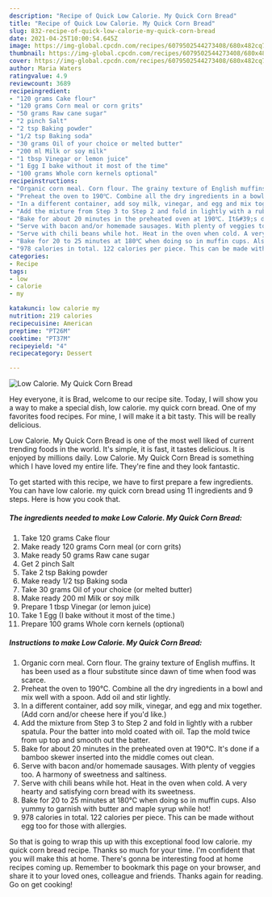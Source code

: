 ```yaml
---
description: "Recipe of Quick Low Calorie. My Quick Corn Bread"
title: "Recipe of Quick Low Calorie. My Quick Corn Bread"
slug: 832-recipe-of-quick-low-calorie-my-quick-corn-bread
date: 2021-04-25T10:00:54.645Z
image: https://img-global.cpcdn.com/recipes/6079502544273408/680x482cq70/low-calorie-my-quick-corn-bread-recipe-main-photo.jpg
thumbnail: https://img-global.cpcdn.com/recipes/6079502544273408/680x482cq70/low-calorie-my-quick-corn-bread-recipe-main-photo.jpg
cover: https://img-global.cpcdn.com/recipes/6079502544273408/680x482cq70/low-calorie-my-quick-corn-bread-recipe-main-photo.jpg
author: Maria Waters
ratingvalue: 4.9
reviewcount: 3689
recipeingredient:
- "120 grams Cake flour"
- "120 grams Corn meal or corn grits"
- "50 grams Raw cane sugar"
- "2 pinch Salt"
- "2 tsp Baking powder"
- "1/2 tsp Baking soda"
- "30 grams Oil of your choice or melted butter"
- "200 ml Milk or soy milk"
- "1 tbsp Vinegar or lemon juice"
- "1 Egg I bake without it most of the time"
- "100 grams Whole corn kernels optional"
recipeinstructions:
- "Organic corn meal. Corn flour. The grainy texture of English muffins. It has been used as a flour substitute since dawn of time when food was scarce."
- "Preheat the oven to 190℃. Combine all the dry ingredients in a bowl and mix well with a spoon. Add oil and stir lightly."
- "In a different container, add soy milk, vinegar, and egg and mix together. (Add corn and/or cheese here if you&#39;d like.)"
- "Add the mixture from Step 3 to Step 2 and fold in lightly with a rubber spatula. Pour the batter into mold coated with oil. Tap the mold twice from up top and smooth out the batter."
- "Bake for about 20 minutes in the preheated oven at 190℃. It&#39;s done if a bamboo skewer inserted into the middle comes out clean."
- "Serve with bacon and/or homemade sausages. With plenty of veggies too. A harmony of sweetness and saltiness."
- "Serve with chili beans while hot. Heat in the oven when cold. A very hearty and satisfying corn bread with its sweetness."
- "Bake for 20 to 25 minutes at 180℃ when doing so in muffin cups. Also yummy to garnish with butter and maple syrup while hot!"
- "978 calories in total. 122 calories per piece. This can be made without egg too for those with allergies."
categories:
- Recipe
tags:
- low
- calorie
- my

katakunci: low calorie my 
nutrition: 219 calories
recipecuisine: American
preptime: "PT26M"
cooktime: "PT37M"
recipeyield: "4"
recipecategory: Dessert

---
```



![Low Calorie. My Quick Corn Bread](https://img-global.cpcdn.com/recipes/6079502544273408/680x482cq70/low-calorie-my-quick-corn-bread-recipe-main-photo.jpg)

Hey everyone, it is Brad, welcome to our recipe site. Today, I will show you a way to make a special dish, low calorie. my quick corn bread. One of my favorites food recipes. For mine, I will make it a bit tasty. This will be really delicious.



Low Calorie. My Quick Corn Bread is one of the most well liked of current trending foods in the world. It's simple, it is fast, it tastes delicious. It is enjoyed by millions daily. Low Calorie. My Quick Corn Bread is something which I have loved my entire life. They're fine and they look fantastic.


To get started with this recipe, we have to first prepare a few ingredients. You can have low calorie. my quick corn bread using 11 ingredients and 9 steps. Here is how you cook that.

<!--inarticleads1-->

##### The ingredients needed to make Low Calorie. My Quick Corn Bread:

1. Take 120 grams Cake flour
1. Make ready 120 grams Corn meal (or corn grits)
1. Make ready 50 grams Raw cane sugar
1. Get 2 pinch Salt
1. Take 2 tsp Baking powder
1. Make ready 1/2 tsp Baking soda
1. Take 30 grams Oil of your choice (or melted butter)
1. Make ready 200 ml Milk or soy milk
1. Prepare 1 tbsp Vinegar (or lemon juice)
1. Take 1 Egg (I bake without it most of the time.)
1. Prepare 100 grams Whole corn kernels (optional)




<!--inarticleads2-->

##### Instructions to make Low Calorie. My Quick Corn Bread:

1. Organic corn meal. Corn flour. The grainy texture of English muffins. It has been used as a flour substitute since dawn of time when food was scarce.
1. Preheat the oven to 190℃. Combine all the dry ingredients in a bowl and mix well with a spoon. Add oil and stir lightly.
1. In a different container, add soy milk, vinegar, and egg and mix together. (Add corn and/or cheese here if you&#39;d like.)
1. Add the mixture from Step 3 to Step 2 and fold in lightly with a rubber spatula. Pour the batter into mold coated with oil. Tap the mold twice from up top and smooth out the batter.
1. Bake for about 20 minutes in the preheated oven at 190℃. It&#39;s done if a bamboo skewer inserted into the middle comes out clean.
1. Serve with bacon and/or homemade sausages. With plenty of veggies too. A harmony of sweetness and saltiness.
1. Serve with chili beans while hot. Heat in the oven when cold. A very hearty and satisfying corn bread with its sweetness.
1. Bake for 20 to 25 minutes at 180℃ when doing so in muffin cups. Also yummy to garnish with butter and maple syrup while hot!
1. 978 calories in total. 122 calories per piece. This can be made without egg too for those with allergies.




So that is going to wrap this up with this exceptional food low calorie. my quick corn bread recipe. Thanks so much for your time. I'm confident that you will make this at home. There's gonna be interesting food at home recipes coming up. Remember to bookmark this page on your browser, and share it to your loved ones, colleague and friends. Thanks again for reading. Go on get cooking!
